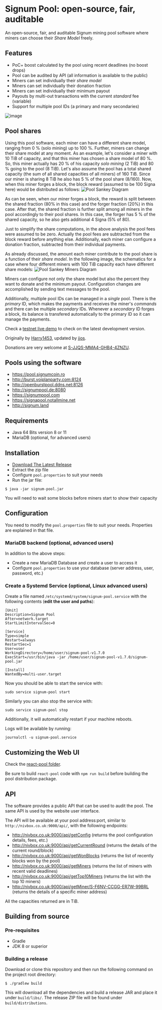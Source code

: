 # Signum Pool: open-source, fair, auditable

An open-source, fair, and auditable Signum mining pool software where miners can choose their *Share Model* freely.

## Features

- PoC+ boost calculated by the pool using recent deadlines (no boost drops)
- Pool can be audited by API (all information is available to the public)
- Miners can set individually their *share model*
- Miners can set individually their donation fraction
- Miners can set individually their minimum payout
- Payouts by multi-out transactions with the current *standard* fee (variable)
- Support for multiple pool IDs (a primary and many secondaries)

![image](https://user-images.githubusercontent.com/31958515/122991794-d0a75f00-d37b-11eb-9d1a-71ae44b144c6.png)

## Pool shares

Using this pool software, each miner can have a different share model, ranging from 0 % (solo mining) up to 100 %.
Further, miners can change their share model at any moment.
As an example, let's consider a miner with 10 TiB of capacity, and that this miner has chosen a share model of 80 %.
So, this miner actually has 20 % of his capacity *solo mining* (2 TiB) and 80 % going to the pool (8 TiB).
Let's also assume the pool has a total shared capacity (the sum of all shared capacities of all miners) of 160 TiB.
Since our miner is sharing 8 TiB he also has 5 % of the pool share (8/160).
Now, when this miner forges a block, the block reward (assumed to be 100 Signa here) would be distributed as follows:
![Pool Sankey Diagram](/doc/Sankey.png)

As can be seen, when our miner forges a block, the reward is split between the shared fraction (80% in this case) and the forger fraction (20%) in this case.
After that, the shared fraction is further split among all miners in the pool accordingly to their pool shares.
In this case, the forger has 5 % of the shared capacity, so he also gets additional 4 Signa (5% of 80).

Just to simplify the share computations, in the above analysis the pool fees were assumed to be zero.
Actually the pool fees are subtracted from the block reward before anything else.
Additionally, each miner can configure a donation fraction, subtracted from their individual payments.

As already discussed, the amount each miner contribute to the pool share is a function of their *share model*.
In the following image, the schematics for a case where four different miners with 100 TiB capacity each have different share models:
![Pool Sankey Miners Diagram](/doc/Sankey-Miners.png)

Miners can configure not only the share model but also the percent they want to donate and the minimum payout.
Configuration changes are accomplished by sending text messages to the pool.

Additionally, multiple pool IDs can be managed in a *single* pool.
There is the *primary* ID, which makes the payments and receives the miner's *commands* and there can be
multiple *secondary* IDs.
Whenever a *secondary* ID forges a block, its balance is transfered automatically to the primary ID so it can manage
the payments.

Check a [testnet live demo](http://nivbox.co.uk:9000) to check on the latest development version.

Originally by [Harry1453](https://github.com/harry1453),
updated by [jjos](https://github.com/jjos2372).

Donations are very welcome at [S-JJQS-MMA4-GHB4-4ZNZU](https://explorer.burstcoin.network/?action=account&account=3278233074628313816).

## Pools using the software

 - https://pool.signumcoin.ro
 - http://burst.voiplanparty.com:8124
 - http://openburstpool.ddns.net:8126
 - http://signumpool.de:8080
 - https://signumpool.com
 - https://signapool.notallmine.net
 - http://signum.land

## Requirements

- Java 64 Bits version 8 or 11
- MariaDB (optional, for advanced users)

## Installation

- [Download The Latest Release](https://github.com/signum-network/signum-pool/releases/latest)
- Extract the zip file
- Configure `pool.properties` to suit your needs
- Run the jar file:

```
$ java -jar signum-pool.jar
```

You will need to wait some blocks before miners start to show their capacity

## Configuration

You need to modify the `pool.properties` file to suit your needs. Properties are explained in that file.

### MariaDB backend (optional, advanced users)
 In addition to the above steps:
 
- Create a new MariaDB Database and create a user to access it
- Configure `pool.properties` to use your database (server address, user, password, etc.)

### Create a Systemd Service (optional, Linux advanced users)

Create a file named `/etc/systemd/system/signum-pool.service` with the following contents (**edit the user and paths**):

```
[Unit]
Description=Signum Pool
After=network.target
StartLimitIntervalSec=0

[Service]
Type=simple
Restart=always
RestartSec=1
User=user
WorkingDirectory=/home/user/signum-pool-v1.7.0
ExecStart=/usr/bin/java -jar /home/user/signum-pool-v1.7.0/signum-pool.jar

[Install]
WantedBy=multi-user.target
```

Now you should be able to start the service with:

```
sudo service signum-pool start
```

Similarly you can also stop the service with:

```
sudo service signum-pool stop
```

Additionally, it will automatically restart if your machine reboots.

Logs will be available by running:

```
journalctl -u signum-pool.service
```

## Customizing the Web UI

Check the [react-pool folder](react-pool).

Be sure to build `react-pool` code with `npm run build` before building the pool distribution package.

## API

The software provides a public API that can be used to audit the pool. The same API is used by the website user interface.

The API will be available at your pool address:port, similar to `http://nivbox.co.uk:9000/api/`, with the following endpoints:
 - http://nivbox.co.uk:9000/api/getConfig (returns the pool configuration details, fees, etc.)
 - http://nivbox.co.uk:9000/api/getCurrentRound (returns the details of the current round/block)
 - http://nivbox.co.uk:9000/api/getWonBlocks (returns the list of recently blocks won by the pool)
 - http://nivbox.co.uk:9000/api/getMiners (returns the list of miners with recent valid deadlines)
 - http://nivbox.co.uk:9000/api/getTop10Miners (returns the list with the top 10 miners)
 - http://nivbox.co.uk:9000/api/getMiner/S-F6NV-CCGG-ER7W-99BRL (returns the details of a specific miner address)

All the capacities returned are in TiB.

## Building from source

### Pre-requisites

- Gradle
- JDK 8 or superior

### Building a release

Download or clone this repository and then run the following command on the project root directory:

```$ ./gradlew build```


This will download all the dependencies and build a release JAR and place it under `build/libs/`.
The release ZIP file will be found under `build/distributions`.

